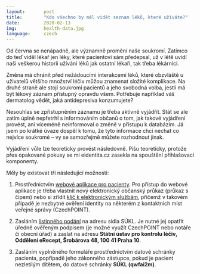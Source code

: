 ```yaml
---
layout:       post
title:        "Kdo všechno by měl vidět seznam léků, které užíváte?"
date:         2020-02-13
img:          health-data.jpg
language:     czech
---
```


Od června se nenápadně, ale významně promění naše soukromí. Zatímco do teď viděl lékař jen léky, které pacientovi sám předepsal, už v létě uvidí naši veškerou historii užívání léků jak ostatní lékaři, tak třeba lékárníci.

<!--more-->

Změna má chránit před nežádoucími interakcemi léků, které obzvláště u uživatelů většího množství léčiv můžou znamenat složité komplikace. Na druhé straně ale stojí soukromí pacientů a jeho svobodná volba, jestli má být lékový záznam přístupný opravdu všem. Potřebuje například váš dermatolog vědět, jaká antidepresiva konzumujete?

Nesouhlas se zpřístupněním záznamu je třeba aktivně vyjádřit. Stát se ale zatím úplně nepřetrhl s informováním občanů o tom, jak takové vyjádření provést, ani víceméně neinformoval o změně v přístupu k databázím. Já jsem po krátké úvaze dospěl k tomu, že tyto informace chci nechat co nejvíce soukromé – vy se samozřejmě můžete rozhodnout jinak.

Vyjádření vůle lze teoreticky provést následovně. Píšu teoreticky, protože přes opakované pokusy se mi eidentita.cz zasekla na spouštění přihlašovací komponenty.

Měly by existovat tři následující možnosti:

1. Prostřednictvím [webové aplikace pro pacienty](https://pacient.erecept.sukl.cz/suklerp/Account/Login?ReturnUrl=%2fsuklerp%2fPacient%2f). Pro přístup do webové aplikace je třeba vlastnit nový elektronický občanský průkaz (průkaz s čipem) nebo si zřídit [klíč k elektronickým službám](www.eidentita.cz), přičemž v takovém případě je nezbytné ověření identity na některém z kontaktních míst veřejné správy (CzechPOINT).

2. Zasláním [listinného podání](https://www.epreskripce.cz/aktuality/vyjadreni-souhlasu-nesouhlasu-s-nahlizenim-zdravotnickych-pracovniku-do-lekoveho-zaznamu) na adresu sídla SÚKL. Je nutné jej opatřit úředně ověřeným podpisem (je možné využít CzechPOINT nebo notáře či obecní úřad) a zaslat na adresu **Státní ústav pro kontrolu léčiv, Oddělení eRecept, Šrobárova 48, 100 41 Praha 10**.

3. Zasláním vyplněného formuláře prostřednictvím datové schránky pacienta, popřípadě jeho zákonného zástupce, pokud je pacient nezletilým dítětem, do datové schránky **SÚKL (qwfai2m)**.
